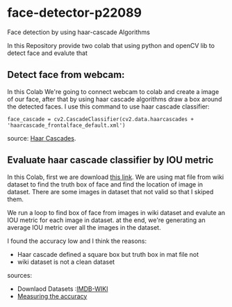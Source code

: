 # face-detector-p22089
Face detection by using haar-cascade Algorithms

In this Repository provide two colab that using python and openCV lib to detect face and evalute that

## Detect face from webcam:

In this Colab We're going to connect webcam to colab and create a image of our face, after that by using haar cascade algorithms draw a box around the detected faces.
I use this command to use haar cascade classifier:
```
face_cascade = cv2.CascadeClassifier(cv2.data.haarcascades + 'haarcascade_frontalface_default.xml')
```

source: [Haar Cascades](https://medium.com/analytics-vidhya/haar-cascades-explained-38210e57970d).

## Evaluate haar cascade classifier by IOU metric

In this Colab, first we are download [this link](https://data.vision.ee.ethz.ch/cvl/rrothe/imdb-wiki/static/wiki.tar.gz).
We are using mat file from wiki dataset to find the truth box of face and find the location of image in dataset.
There are some images in dataset that not valid so that I skiped them.

We run a loop to find box of face from images in wiki dataset and evalute an IOU metric for each image in dataset.
at the end, we're generating an average IOU metric over all the images in the dataset.

I found the accuracy low and I think the reasons:
* Haar cascade defined a square box but truth box in mat file not
* wiki dataset is not a clean dataset

sources:
* Downlaod Datasets :[IMDB-WIKI](https://data.vision.ee.ethz.ch/cvl/rrothe/imdb-wiki/)
* [Measuring the accuracy](https://blog.mturk.com/tutorial-measuring-the-accuracy-of-bounding-box-image-annotations-from-mturk-ad3dfcdf8aa0)
